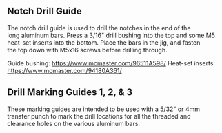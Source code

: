 ## Notch Drill Guide
The notch drill guide is used to drill the notches in the end of the<br>
long aluminum bars. Press a 3/16" drill bushing into the top and some M5<br>
heat-set inserts into the bottom. Place the bars in the jig, and fasten<br>
the top down with M5x16 screws before drilling through.

Guide bushing: https://www.mcmaster.com/96511A598/
Heat-set inserts: https://www.mcmaster.com/94180A361/


## Drill Marking Guides 1, 2, & 3
These marking guides are intended to be used with a 5/32" or 4mm<br>
transfer punch to mark the drill locations for all the threaded and<br>
clearance holes on the various aluminum bars.
